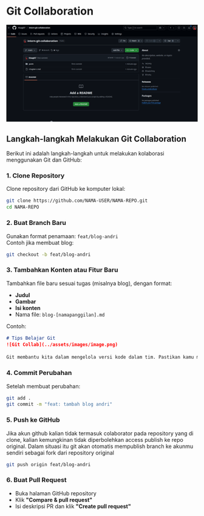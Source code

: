 
# Git Collaboration

![Langkah Git](../assets/images/image.png)

## Langkah-langkah Melakukan Git Collaboration

Berikut ini adalah langkah-langkah untuk melakukan kolaborasi menggunakan Git dan GitHub:

### 1. Clone Repository
Clone repository dari GitHub ke komputer lokal:

```bash
git clone https://github.com/NAMA-USER/NAMA-REPO.git
cd NAMA-REPO
```

### 2. Buat Branch Baru
Gunakan format penamaan: `feat/blog-andri`  
Contoh jika membuat blog:

```bash
git checkout -b feat/blog-andri
```

### 3. Tambahkan Konten atau Fitur Baru
Tambahkan file baru sesuai tugas (misalnya blog), dengan format:

- **Judul**
- **Gambar**
- **Isi konten**
- Nama file: `blog-[namapanggilan].md`

Contoh:

```markdown
# Tips Belajar Git
![Git Collab](../assets/images/image.png)

Git membantu kita dalam mengelola versi kode dalam tim. Pastikan kamu memahami konsep commit, branch, dan pull request.
```

### 4. Commit Perubahan
Setelah membuat perubahan:

```bash
git add .
git commit -m "feat: tambah blog andri"
```

### 5. Push ke GitHub

Jika akun github kalian tidak termasuk colaborator pada repository yang di clone, kalian kemungkinan tidak diperbolehkan access publish ke repo original. Dalam situasi itu git akan otomatis mempublish branch ke akunmu sendiri sebagai fork dari repository original

```bash
git push origin feat/blog-andri
```

### 6. Buat Pull Request
- Buka halaman GitHub repository
- Klik **"Compare & pull request"**
- Isi deskripsi PR dan klik **"Create pull request"**